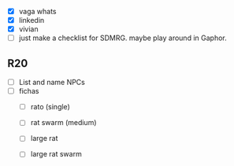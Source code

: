 - [x] vaga whats
- [x] linkedin
- [x] vivian
- [ ] just make a checklist for SDMRG. maybe play around in Gaphor.

## R20
- [ ] List and name NPCs
- [ ] fichas
	- [ ] rato (single)
	- [ ] rat swarm (medium)
	- [ ] large rat
	- [ ] large rat swarm



